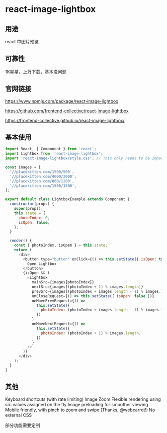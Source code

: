 # react-image-lightbox

## 用途

react 中图片预览

## 可靠性

1K星星，上万下载，基本没问题

## 官网链接

https://www.npmjs.com/package/react-image-lightbox

https://github.com/frontend-collective/react-image-lightbox

https://frontend-collective.github.io/react-image-lightbox/

## 基本使用

```js
import React, { Component } from 'react';
import Lightbox from 'react-image-lightbox';
import 'react-image-lightbox/style.css'; // This only needs to be imported once in your app

const images = [
  '//placekitten.com/1500/500',
  '//placekitten.com/4000/3000',
  '//placekitten.com/800/1200',
  '//placekitten.com/1500/1500',
];

export default class LightboxExample extends Component {
  constructor(props) {
    super(props);
    this.state = {
      photoIndex: 0,
      isOpen: false,
    };
  }

  render() {
    const { photoIndex, isOpen } = this.state;
    return (
      <div>
        <button type="button" onClick={() => this.setState({ isOpen: true })}>
          Open Lightbox
        </button>
        {isOpen && (
          <Lightbox
            mainSrc={images[photoIndex]}
            nextSrc={images[(photoIndex + 1) % images.length]}
            prevSrc={images[(photoIndex + images.length - 1) % images.length]}
            onCloseRequest={() => this.setState({ isOpen: false })}
            onMovePrevRequest={() =>
              this.setState({
                photoIndex: (photoIndex + images.length - 1) % images.length,
              })
            }
            onMoveNextRequest={() =>
              this.setState({
                photoIndex: (photoIndex + 1) % images.length,
              })
            }
          />
        )}
      </div>
    );
  }
}
```

## 其他

Keyboard shortcuts (with rate limiting)
Image Zoom
Flexible rendering using src values assigned on the fly
Image preloading for smoother viewing
Mobile friendly, with pinch to zoom and swipe (Thanks, @webcarrot!)
No external CSS

部分功能需要定制
